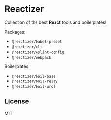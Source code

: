 # Reactizer

Collection of the best **React** tools and boilerplates!

Packages:
* `@reactizer/babel-preset`
* `@reactizer/cli`
* `@reactizer/eslint-config`
* `@reactizer/webpack`

Boilerplates:
* `@reactizer/boil-base`
* `@reactizer/boil-relay`
* `@reactizer/boil-urql`

## License

MIT
